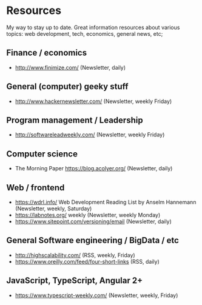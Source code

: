 # Resources

My way to stay up to date. Great information resources about various topics: web development, tech, economics, general news, etc;

## Finance / economics

- http://www.finimize.com/ (Newsletter, daily)

## General (computer) geeky stuff

- http://www.hackernewsletter.com/ (Newsletter, weekly Friday)

## Program management / Leadership

- http://softwareleadweekly.com/ (Newsletter, weekly Friday)

## Computer science

- The Morning Paper https://blog.acolyer.org/ (Newsletter, daily)

## Web / frontend

- https://wdrl.info/ Web Development Reading List by Anselm Hannemann (Newsletter, weekly, Saturday)
- https://labnotes.org/ weekly (Newsletter, weekly Monday)
- https://www.sitepoint.com/versioning/email (Newsletter, daily)

## General Software engineering / BigData / etc

- http://highscalability.com/ (RSS, weekly, Friday)
- https://www.oreilly.com/feed/four-short-links (RSS, daily)

## JavaScript, TypeScript, Angular 2+

- https://www.typescript-weekly.com/ (Newsletter, weekly, Friday)